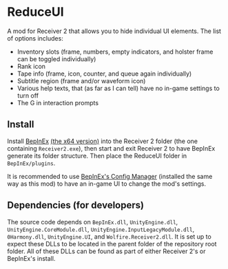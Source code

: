 # ReduceUI
 
A mod for Receiver 2 that allows you to hide individual UI elements. The list of options includes:
- Inventory slots (frame, numbers, empty indicators, and holster frame can be toggled individually)
- Rank icon
- Tape info (frame, icon, counter, and queue again individually)
- Subtitle region (frame and/or waveform icon)
- Various help texts, that (as far as I can tell) have no in-game settings to turn off
- The G in interaction prompts

## Install

Install [BepInEx](https://github.com/BepInEx/BepInEx) [(the x64 version)](https://github.com/BepInEx/BepInEx/releases/tag/v5.4.11) into the Receiver 2 folder (the one containing `Receiver2.exe`), then start and exit Receiver 2 to have BepInEx generate its folder structure.
Then place the ReduceUI folder in `BepInEx/plugins`.

It is recommended to use [BepInEx's Config Manager](https://github.com/BepInEx/BepInEx.ConfigurationManager) (installed the same way as this mod) to have an in-game UI to change the mod's settings.

## Dependencies (for developers)

The source code depends on `BepInEx.dll`, `UnityEngine.dll`, `UnityEngine.CoreModule.dll`, `UnityEngine.InputLegacyModule.dll`, `0Harmony.dll`, `UnityEngine.UI`, and `Wolfire.Receiver2.dll`. It is set up to expect these DLLs to be located in the parent folder of the repository root folder. All of these DLLs can be found as part of either Receiver 2's or BepInEx's install.
